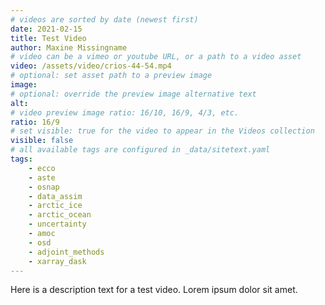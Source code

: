 ```yaml
---
# videos are sorted by date (newest first)
date: 2021-02-15
title: Test Video
author: Maxine Missingname
# video can be a vimeo or youtube URL, or a path to a video asset
video: /assets/video/crios-44-54.mp4
# optional: set asset path to a preview image
image:
# optional: override the preview image alternative text
alt:
# video preview image ratio: 16/10, 16/9, 4/3, etc.
ratio: 16/9
# set visible: true for the video to appear in the Videos collection
visible: false
# all available tags are configured in _data/sitetext.yaml
tags:
    - ecco
    - aste
    - osnap
    - data_assim
    - arctic_ice
    - arctic_ocean
    - uncertainty
    - amoc
    - osd
    - adjoint_methods
    - xarray_dask
---
```

Here is a description text for a test video. Lorem ipsum dolor sit amet.
